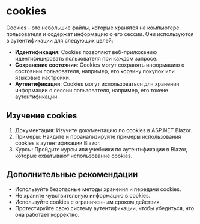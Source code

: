 # cookies

Cookies - это небольшие файлы, которые хранятся на компьютере пользователя и содержат информацию о его сессии. Они используются в аутентификации для следующих целей:

- **Идентификация**: Cookies позволяют веб-приложению идентифицировать пользователя при каждом запросе.
- **Сохранение состояния**: Cookies могут сохранять информацию о состоянии пользователя, например, его корзину покупок или языковые настройки.
- **Аутентификация**: Cookies могут использоваться для хранения информации о сессии пользователя, например, его токене аутентификации.

## Изучение cookies

1. Документация: Изучите документацию по cookies в ASP.NET Blazor.
2. Примеры: Найдите и проанализируйте примеры использования cookies в аутентификации Blazor.
3. Курсы: Пройдите курсы или учебники по аутентификации в Blazor, которые охватывают использование cookies.

## Дополнительные рекомендации

- Используйте безопасные методы хранения и передачи cookies.
- Не храните чувствительную информацию в cookies.
- Используйте cookies с ограниченным сроком действия.
- Протестируйте свою систему аутентификации, чтобы убедиться, что она работает корректно.
